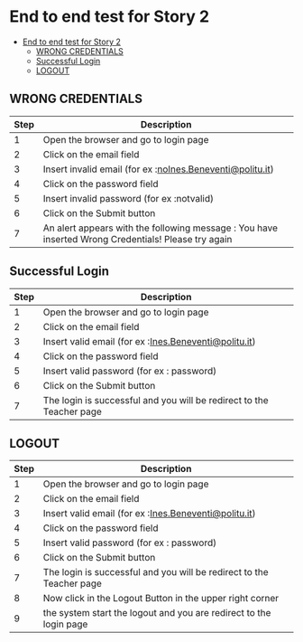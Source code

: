 # End to end test for Story 2

- [End to end test for Story 2](#end-to-end-test-for-story-2)
  - [WRONG CREDENTIALS](#wrong-credentials)
  - [Successful Login](#successful-login)
  - [LOGOUT](#logout)

## WRONG CREDENTIALS

| Step | Description |
|------|-------------|
|   1  |   Open the browser and go to login page |
|   2  |   Click on the email field  |
|   3  |   Insert invalid email (for ex :noInes.Beneventi@politu.it)  |
|   4  |   Click on the password field  |
|   5  |   Insert invalid password (for ex :notvalid)  |
|   6  |   Click on the Submit button |
|   7  |   An alert appears with the following message : You have inserted Wrong Credentials! Please try again |

## Successful Login

| Step | Description |
|------|-------------|
|   1  |   Open the browser and go to login page |
|   2  |   Click on the email field  |
|   3  |   Insert valid email (for ex :Ines.Beneventi@politu.it)  |
|   4  |   Click on the password field  |
|   5  |   Insert valid password (for ex : password)  |
|   6  |   Click on the Submit button |
|   7  |   The login is successful and you will be redirect to the Teacher page |

## LOGOUT

| Step | Description |
|------|-------------|
|   1  |   Open the browser and go to login page |
|   2  |   Click on the email field  |
|   3  |   Insert valid email (for ex :Ines.Beneventi@politu.it)  |
|   4  |   Click on the password field  |
|   5  |   Insert valid password (for ex : password)  |
|   6  |   Click on the Submit button |
|   7  |   The login is successful and you will be redirect to the Teacher page |
|   8  |   Now click in the Logout Button in the upper right corner |
|   9  |   the system start the logout  and you are redirect to the login page |
